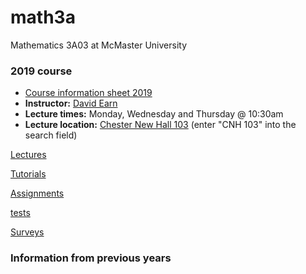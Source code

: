 # math3a
Mathematics 3A03 at McMaster University

### 2019 course

- [Course information sheet 2019](handouts/3ainfo_2019.pdf)
- **Instructor:** [David Earn](davidearn.mcmaster.ca)
- **Lecture times:** Monday, Wednesday and Thursday @ 10:30am
- **Lecture location:** [Chester New Hall 103](https://library.mcmaster.ca/spaces/cct) (enter "CNH 103" into the search field)

[Lectures](lectures/LectureSchedule.md)

[Tutorials](tutorials/tutorials.md)

[Assignments](assignments/assignments.md)

[tests](tests/tests.md)

[Surveys](surveys.md)

### Information from previous years


